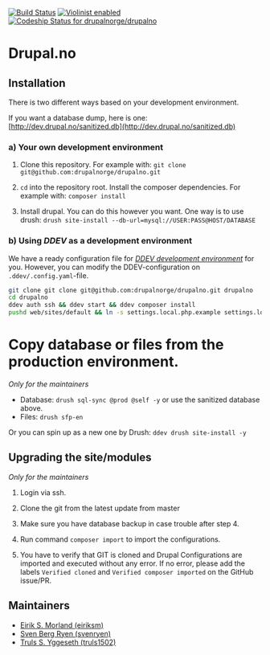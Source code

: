 [![Build Status](https://travis-ci.com/drupalnorge/drupalno.svg?branch=master)](https://travis-ci.com/drupalnorge/drupalno)
[![Violinist enabled](https://img.shields.io/badge/violinist-enabled-brightgreen.svg)](https://violinist.io)
[![Codeship Status for drupalnorge/drupalno](https://app.codeship.com/projects/6ff02ba0-602c-0137-b932-3e71eeafec30/status?branch=master)](https://app.codeship.com/projects/343995)

# Drupal.no

## Installation

There is two different ways based on your development environment.

If you want a database dump, here is one: [http://dev.drupal.no/sanitized.db](http://dev.drupal.no/sanitized.db)

### a) Your own development environment
1. Clone this repository. For example with: `git clone git@github.com:drupalnorge/drupalno.git`

2. `cd` into the repository root. Install the composer dependencies. For example with: `composer install`

3. Install drupal. You can do this however you want. One way is to use drush: `drush site-install --db-url=mysql://USER:PASS@HOST/DATABASE`

### b) Using *DDEV* as a development environment

We have a ready configuration file for _[DDEV development environment](https://ddev.readthedocs.io)_ for you. However, you can modify the DDEV-configuration on `.ddev/.config.yaml`-file.

```bash
git clone git clone git@github.com:drupalnorge/drupalno.git drupalno
cd drupalno
ddev auth ssh && ddev start && ddev composer install
pushd web/sites/default && ln -s settings.local.php.example settings.local.php && popd
```

# Copy database or files from the production environment.
*Only for the maintainers*
- Database: `drush sql-sync @prod @self -y` or use the sanitized database above.
- Files: `drush sfp-en`

Or you can spin up as a new one by Drush: `ddev drush site-install -y`

## Upgrading the site/modules
*Only for the maintainers*

1. Login via ssh.

2. Clone the git from the latest update from master

3. Make sure you have database backup in case trouble after step 4.

4. Run command `composer import` to import the configurations.

5. You have to verify that GIT is cloned and Drupal Configurations are imported and executed without any error. If no error, please add the labels `Verified cloned` and `Verified composer imported` on the GitHub issue/PR.

## Maintainers
 - [Eirik S. Morland (eiriksm)](https://www.drupal.org/u/eiriksm)
 - [Sven Berg Ryen (svenryen)](https://www.drupal.org/u/svenryen)
 - [Truls S. Yggeseth (truls1502)](https://drupal.org/u/truls1502)
